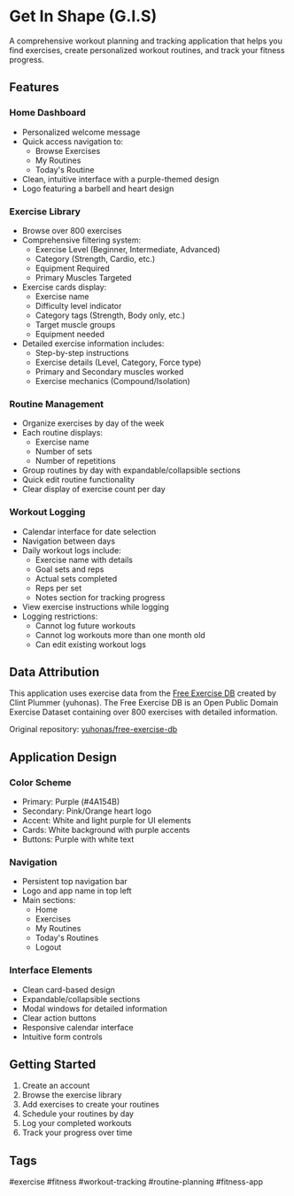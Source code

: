 # Get In Shape (G.I.S)

A comprehensive workout planning and tracking application that helps you find exercises, create personalized workout routines, and track your fitness progress.

## Features

### Home Dashboard
- Personalized welcome message
- Quick access navigation to:
  - Browse Exercises
  - My Routines
  - Today's Routine
- Clean, intuitive interface with a purple-themed design
- Logo featuring a barbell and heart design

### Exercise Library
- Browse over 800 exercises
- Comprehensive filtering system:
  - Exercise Level (Beginner, Intermediate, Advanced)
  - Category (Strength, Cardio, etc.)
  - Equipment Required
  - Primary Muscles Targeted
- Exercise cards display:
  - Exercise name
  - Difficulty level indicator
  - Category tags (Strength, Body only, etc.)
  - Target muscle groups
  - Equipment needed
- Detailed exercise information includes:
  - Step-by-step instructions
  - Exercise details (Level, Category, Force type)
  - Primary and Secondary muscles worked
  - Exercise mechanics (Compound/Isolation)

### Routine Management
- Organize exercises by day of the week
- Each routine displays:
  - Exercise name
  - Number of sets
  - Number of repetitions
- Group routines by day with expandable/collapsible sections
- Quick edit routine functionality
- Clear display of exercise count per day

### Workout Logging
- Calendar interface for date selection
- Navigation between days
- Daily workout logs include:
  - Exercise name with details
  - Goal sets and reps
  - Actual sets completed
  - Reps per set
  - Notes section for tracking progress
- View exercise instructions while logging
- Logging restrictions:
  - Cannot log future workouts
  - Cannot log workouts more than one month old
  - Can edit existing workout logs

## Data Attribution

This application uses exercise data from the [Free Exercise DB](https://github.com/yuhonas/free-exercise-db) created by Clint Plummer (yuhonas). The Free Exercise DB is an Open Public Domain Exercise Dataset containing over 800 exercises with detailed information.

Original repository: [yuhonas/free-exercise-db](https://github.com/yuhonas/free-exercise-db)

## Application Design

### Color Scheme
- Primary: Purple (#4A154B)
- Secondary: Pink/Orange heart logo
- Accent: White and light purple for UI elements
- Cards: White background with purple accents
- Buttons: Purple with white text

### Navigation
- Persistent top navigation bar
- Logo and app name in top left
- Main sections:
  - Home
  - Exercises
  - My Routines
  - Today's Routines
  - Logout

### Interface Elements
- Clean card-based design
- Expandable/collapsible sections
- Modal windows for detailed information
- Clear action buttons
- Responsive calendar interface
- Intuitive form controls

## Getting Started

1. Create an account
2. Browse the exercise library
3. Add exercises to create your routines
4. Schedule your routines by day
5. Log your completed workouts
6. Track your progress over time

## Tags
#exercise #fitness #workout-tracking #routine-planning #fitness-app